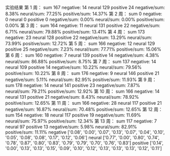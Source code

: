 实验结果
第 1 周：
sum 167
negative: 14
neural 129
positive 24
negative/sum: 8.38%
neural/sum: 77.25%
positive/sum: 14.37%
第 2 周：
sum 0
negative: 0
neural 0
positive 0
negative/sum: 0.00%
neural/sum: 0.00%
positive/sum: 0.00%
第 3 周：
sum 164
negative: 11
neural 131
positive 22
negative/sum: 6.71%
neural/sum: 79.88%
positive/sum: 13.41%
第 4 周：
sum 173
negative: 23
neural 128
positive 22
negative/sum: 13.29%
neural/sum: 73.99%
positive/sum: 12.72%
第 5 周：
sum 166
negative: 12
neural 129
positive 25
negative/sum: 7.23%
neural/sum: 77.71%
positive/sum: 15.06%
第 6 周：
sum 160
negative: 7
neural 139
positive 14
negative/sum: 4.38%
neural/sum: 86.88%
positive/sum: 8.75%
第 7 周：
sum 137
negative: 14
neural 109
positive 14
negative/sum: 10.22%
neural/sum: 79.56%
positive/sum: 10.22%
第 8 周：
sum 176
negative: 9
neural 146
positive 21
negative/sum: 5.11%
neural/sum: 82.95%
positive/sum: 11.93%
第 9 周：
sum 178
negative: 14
neural 141
positive 23
negative/sum: 7.87%
neural/sum: 79.21%
positive/sum: 12.92%
第 10 周：
sum 166
negative: 14
neural 131
positive 21
negative/sum: 8.43%
neural/sum: 78.92%
positive/sum: 12.65%
第 11 周：
sum 166
negative: 28
neural 117
positive 21
negative/sum: 16.87%
neural/sum: 70.48%
positive/sum: 12.65%
第 12 周：
sum 154
negative: 18
neural 117
positive 19
negative/sum: 11.69%
neural/sum: 75.97%
positive/sum: 12.34%
第 13 周：
sum 117
negative: 7
neural 97
positive 13
negative/sum: 5.98%
neural/sum: 82.91%
positive/sum: 11.11%
negative ['0.08', '0.00', '0.07', '0.13', '0.07', '0.04', '0.10', '0.05', '0.08', '0.08', '0.17', '0.12', '0.06']
neural ['0.77', '0.00', '0.80', '0.74', '0.78', '0.87', '0.80', '0.83', '0.79', '0.79', '0.70', '0.76', '0.83']
positive ['0.14', '0.00', '0.13', '0.13', '0.15', '0.09', '0.10', '0.12', '0.13', '0.13', '0.13', '0.12', '0.11']